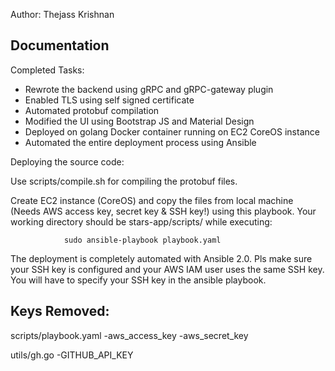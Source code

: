Author: Thejass Krishnan

Documentation
-------------

Completed Tasks:
- Rewrote the backend using gRPC and gRPC-gateway plugin
- Enabled TLS using self signed certificate
- Automated protobuf compilation
- Modified the UI using Bootstrap JS and Material Design
- Deployed on golang Docker container running on EC2 CoreOS instance 
- Automated the entire deployment process using Ansible

Deploying the source code:

Use scripts/compile.sh for compiling the protobuf files.

Create EC2 instance (CoreOS) and copy the files from local machine (Needs AWS access key, secret key & SSH key!) using this playbook. Your working directory should be stars-app/scripts/ while executing:

				sudo ansible-playbook playbook.yaml

The deployment is completely automated with Ansible 2.0. Pls make sure your SSH key is configured and your AWS IAM user uses the same SSH key. You will have to specify your SSH key in the ansible playbook.

Keys Removed:
-------------
scripts/playbook.yaml
	-aws_access_key
	-aws_secret_key

utils/gh.go
	-GITHUB_API_KEY
